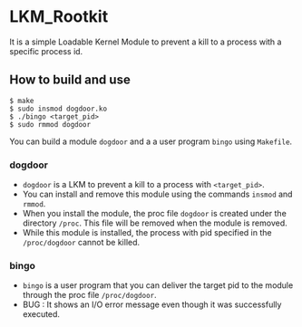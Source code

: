 # LKM_Rootkit 

It is a simple Loadable Kernel Module to prevent a kill to a process with a specific process id.

## How to build and use

```
$ make
$ sudo insmod dogdoor.ko
$ ./bingo <target_pid> 
$ sudo rmmod dogdoor
```
You can build a module `dogdoor` and a a user program `bingo` using `Makefile`. 

### dogdoor
- `dogdoor` is a LKM to prevent a kill to a process with `<target_pid>`.
- You can install and remove this module using the commands `insmod` and `rmmod`.
- When you install the module, the proc file `dogdoor` is created under the directory `/proc`. This file will be removed when the module is removed.
- While this module is installed, the process with pid specified in the `/proc/dogdoor` cannot be killed.

### bingo
- `bingo` is a user program that you can deliver the target pid to the module through the proc file `/proc/dogdoor`.
- BUG : It shows an I/O error message even though it was successfully executed.
